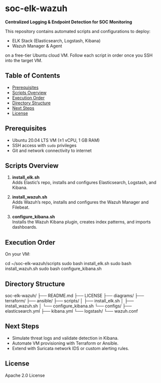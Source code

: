 # soc-elk-wazuh

**Centralized Logging & Endpoint Detection for SOC Monitoring**

This repository contains automated scripts and configurations to deploy:
- ELK Stack (Elasticsearch, Logstash, Kibana)
- Wazuh Manager & Agent

on a free-tier Ubuntu cloud VM. Follow each script in order once you SSH into the target VM.

## Table of Contents

- [Prerequisites](#prerequisites)  
- [Scripts Overview](#scripts-overview)  
- [Execution Order](#execution-order)  
- [Directory Structure](#directory-structure)  
- [Next Steps](#next-steps)  
- [License](#license)

## Prerequisites

- Ubuntu 20.04 LTS VM (≥1 vCPU, 1 GB RAM)  
- SSH access with `sudo` privileges  
- Git and network connectivity to internet

## Scripts Overview

1. **install_elk.sh**  
   Adds Elastic’s repo, installs and configures Elasticsearch, Logstash, and Kibana.

2. **install_wazuh.sh**  
   Adds Wazuh’s repo, installs and configures the Wazuh Manager and Filebeat.

3. **configure_kibana.sh**  
   Installs the Wazuh Kibana plugin, creates index patterns, and imports dashboards.

## Execution Order

On your VM:

cd ~/soc-elk-wazuh/scripts
sudo bash install_elk.sh
sudo bash install_wazuh.sh
sudo bash configure_kibana.sh


## Directory Structure

soc-elk-wazuh/
├── README.md
├── LICENSE
├── diagrams/
├── terraform/
├── ansible/
├── scripts/
│ ├── install_elk.sh
│ ├── install_wazuh.sh
│ └── configure_kibana.sh
└── configs/
├── elasticsearch.yml
├── kibana.yml
└── logstash/
└── wazuh.conf


## Next Steps

- Simulate threat logs and validate detection in Kibana.  
- Automate VM provisioning with Terraform or Ansible.  
- Extend with Suricata network IDS or custom alerting rules.

## License

Apache 2.0 License
